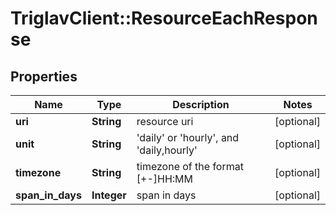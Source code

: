 # TriglavClient::ResourceEachResponse

## Properties
Name | Type | Description | Notes
------------ | ------------- | ------------- | -------------
**uri** | **String** | resource uri | [optional] 
**unit** | **String** | &#39;daily&#39; or &#39;hourly&#39;, and &#39;daily,hourly&#39; | [optional] 
**timezone** | **String** | timezone of the format [+-]HH:MM | [optional] 
**span_in_days** | **Integer** | span in days | [optional] 


